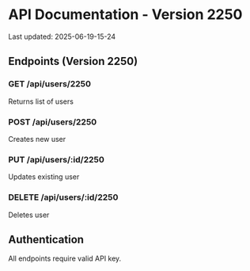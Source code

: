 # API Documentation - Version 2250
Last updated: 2025-06-19-15-24

## Endpoints (Version 2250)

### GET /api/users/2250
Returns list of users

### POST /api/users/2250
Creates new user

### PUT /api/users/:id/2250
Updates existing user

### DELETE /api/users/:id/2250
Deletes user

## Authentication
All endpoints require valid API key.
